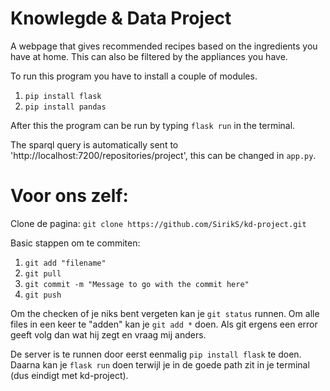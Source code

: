 # Knowlegde & Data Project

A webpage that gives recommended recipes based on the ingredients you have at home. 
This can also be filtered by the appliances you have. 

To run this program you have to install a couple of modules.
1. `pip install flask`
2. `pip install pandas`

After this the program can be run by typing `flask run` in the terminal. 

The sparql query is automatically sent to 'http://localhost:7200/repositories/project', this can be changed in `app.py`.


# Voor ons zelf:

Clone de pagina: `git clone https://github.com/SirikS/kd-project.git`

Basic stappen om te commiten:
1. `git add "filename"`
2. `git pull`
3. `git commit -m "Message to go with the commit here"`
4. `git push`

Om the checken of je niks bent vergeten kan je `git status` runnen.
Om alle files in een keer te "adden" kan je `git add *` doen.
Als git ergens een error geeft volg dan wat hij zegt en vraag mij anders.

De server is te runnen door eerst eenmalig `pip install flask` te doen. Daarna kan je `flask run` doen terwijl je in de goede path zit in je terminal (dus eindigt met kd-project).
